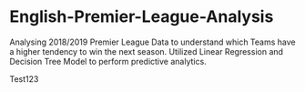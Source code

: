 # English-Premier-League-Analysis
Analysing 2018/2019 Premier League Data to understand which Teams have a higher tendency to win the next season. Utilized Linear Regression and Decision Tree Model to perform predictive analytics.

Test123
